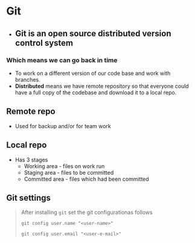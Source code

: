 # Git

- ## Git is an open source distributed version control system

### Which means we can go **back** in time

- To work on a different version of our code base and work with branches.
- **Distributed** means we have remote repository so that everyone could have a full copy of the codebase and download it to a local repo.

## Remote repo

- Used for backup and/or for team work

## Local repo

- Has 3 stages
  - Working area - files on work run
  - Staging area - files to be committed
  - Committed area - files which had been committed

## Git settings

> After installing `git` set the git configurationas follows
>
> `git config user.name "<user-name>"`
>
> `git config user.email "<user-e-mail>"`
